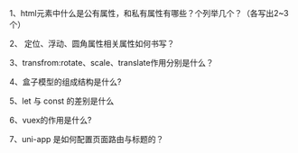 1、html元素中什么是公有属性，和私有属性有哪些？个列举几个？（各写出2~3个）

2、 定位、浮动、圆角属性相关属性如何书写？

3、transfrom:rotate、scale、translate作用分别是什么？

4、盒子模型的组成结构是什么?

5、let 与 const 的差别是什么

6、vuex的作用是什么?

7、uni-app 是如何配置页面路由与标题的？


